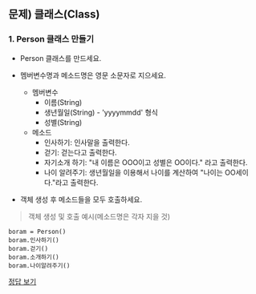 ## 문제) 클래스(Class)

### 1. Person 클래스 만들기
* Person 클래스를 만드세요. 
* 멤버변수명과 메소드명은 영문 소문자로 지으세요.
    * 멤버변수
        * 이름(String)
        * 생년월일(String) - 'yyyymmdd' 형식
        * 성별(String)
    * 메소드  
        * 인사하기: 인사말을 출력한다.
        * 걷기: 걷는다고 출력한다.
        * 자기소개 하기: "내 이름은 OOO이고 성별은 OO이다." 라고 출력한다.
        * 나이 알려주기: 생년월일을 이용해서 나이를 계산하여 "나이는 OO세이다."라고 출력한다.

* 객체 생성 후 메소드들을 모두 호출하세요.

> 객체 생성 및 호출 예시(메소드명은 각자 지을 것)
```
boram = Person()
boram.인사하기()
boram.걷기()
boram.소개하기()
boram.나이알려주기()
```
        
[정답 보기](quiz01.py)

